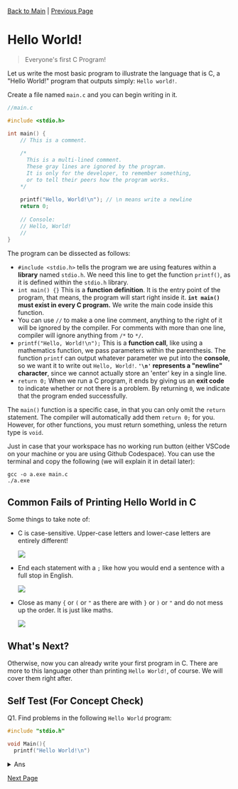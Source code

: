 <script type="text/x-mathjax-config"> MathJax.Hub.Config({ tex2jax: { skipTags: ['script', 'noscript', 'style', 'textarea', 'pre'], inlineMath: [['$','$']] } }); </script> <script src="https://cdn.mathjax.org/mathjax/latest/MathJax.js?config=TeX-AMS-MML_HTMLorMML" type="text/javascript"></script>

[Back to Main](index.html) | [Previous Page](02_where_to_write_code.html)

# Hello World!

> Everyone's first C Program!

Let us write the most basic program to illustrate the language that is C, a "Hello World!" program that outputs simply: `Hello world!`.

Create a file named `main.c` and you can begin writing in it.

```c
//main.c

#include <stdio.h>

int main() {
    // This is a comment.
  
    /* 
      This is a multi-lined comment.
      These gray lines are ignored by the program.
      It is only for the developer, to remember something,
      or to tell their peers how the program works.
    */
  
    printf("Hello, World!\n"); // \n means write a newline
    return 0;
  
    // Console:
    // Hello, World!
    // 
}
```

The program can be dissected as follows:

* `#include <stdio.h>` tells the program we are using features within a **library** named `stdio.h`. We need this line to get the function `printf()`, as it is defined within the `stdio.h` library.
* `int main() {}` This is a **function definition**. It is the entry point of the program, that means, the program will start right inside it. **`int main()` must exist in every C program.** We write the main code inside this function.
* You can use `//` to make a one line comment, anything to the right of it will be ignored by the compiler. For comments with more than one line, compiler will ignore anything from `/*` to `*/`.
* `printf("Hello, World!\n");` This is a **function call**, like using a mathematics function, we pass parameters within the parenthesis. The function `printf` can output whatever parameter we put into the **console**, so we want it to write out `Hello, World!`. **`'\n'` represents a "newline" character**, since we cannot actually store an 'enter' key in a single line.
* `return 0;` When we run a C program, it ends by giving us an **exit code** to indicate whether or not there is a problem. By returning `0`, we indicate that the program ended successfully.

The `main()` function is a specific case, in that you can only omit the `return` statement. The compiler will automatically add them `return 0;` for you. However, for other functions, you must return something, unless the return type is `void`.

Just in case that your workspace has no working run button (either VSCode on your machine or you are using Github Codespace). You can use the terminal and copy the following (we will explain it in detail later):

```
gcc -o a.exe main.c
./a.exe
```

## Common Fails of Printing Hello World in C

Some things to take note of:

* C is case-sensitive. Upper-case letters and lower-case letters are entirely different!

  ![](https://i.imgur.com/Hk5Z699.png)
* End each statement with a `;` like how you would end a sentence with a full stop in English.

  ![](https://i.imgur.com/0fPkaWg.png)
* Close as many `{` or `(` or `"` as there are with `}` or `)` or `"` and do not mess up the order. It is just like maths.

  ![](https://i.imgur.com/xfCwlsq.png)


## What's Next?

Otherwise, now you can already write your first program in C. There are more to this language other than printing `Hello World!`, of course. We will cover them right after.

## Self Test (For Concept Check)
Q1. Find problems in the following `Hello World` program:
```c
#include "stdio.h"

void Main(){
  printf("Hello World!\n")
```
<details>
  <summary>
    Ans
  </summary>
  "stdio.h" should be &ltstdio.h&gt, Main should be main, printf should be ended with semicolon, mising curly bracket at the end.
</details>

[Next Page](04_variable_io.html)